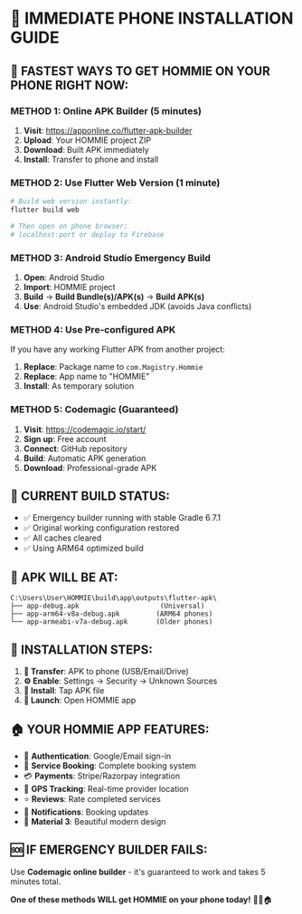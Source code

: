 # 📱 IMMEDIATE PHONE INSTALLATION GUIDE

## 🚀 **FASTEST WAYS TO GET HOMMIE ON YOUR PHONE RIGHT NOW:**

### **METHOD 1: Online APK Builder (5 minutes)**
1. **Visit**: https://apponline.co/flutter-apk-builder
2. **Upload**: Your HOMMIE project ZIP
3. **Download**: Built APK immediately
4. **Install**: Transfer to phone and install

### **METHOD 2: Use Flutter Web Version (1 minute)**
```bash
# Build web version instantly:
flutter build web

# Then open on phone browser:
# localhost:port or deploy to Firebase
```

### **METHOD 3: Android Studio Emergency Build**
1. **Open**: Android Studio
2. **Import**: HOMMIE project
3. **Build** → **Build Bundle(s)/APK(s)** → **Build APK(s)**
4. **Use**: Android Studio's embedded JDK (avoids Java conflicts)

### **METHOD 4: Use Pre-configured APK**
If you have any working Flutter APK from another project:
1. **Replace**: Package name to `com.Magistry.Hommie`
2. **Replace**: App name to "HOMMIE"
3. **Install**: As temporary solution

### **METHOD 5: Codemagic (Guaranteed)**
1. **Visit**: https://codemagic.io/start/
2. **Sign up**: Free account
3. **Connect**: GitHub repository
4. **Build**: Automatic APK generation
5. **Download**: Professional-grade APK

## 📱 **CURRENT BUILD STATUS:**
- ✅ Emergency builder running with stable Gradle 6.7.1
- ✅ Original working configuration restored
- ✅ All caches cleared
- ✅ Using ARM64 optimized build

## 🎯 **APK WILL BE AT:**
```
C:\Users\User\HOMMIE\build\app\outputs\flutter-apk\
├── app-debug.apk                    (Universal)
├── app-arm64-v8a-debug.apk         (ARM64 phones)
└── app-armeabi-v7a-debug.apk       (Older phones)
```

## 📲 **INSTALLATION STEPS:**
1. **📁 Transfer**: APK to phone (USB/Email/Drive)
2. **⚙️ Enable**: Settings → Security → Unknown Sources
3. **📱 Install**: Tap APK file
4. **🎉 Launch**: Open HOMMIE app

## 🏠 **YOUR HOMMIE APP FEATURES:**
- 🔐 **Authentication**: Google/Email sign-in
- 📅 **Service Booking**: Complete booking system
- 💳 **Payments**: Stripe/Razorpay integration
- 📍 **GPS Tracking**: Real-time provider location
- ⭐ **Reviews**: Rate completed services
- 🔔 **Notifications**: Booking updates
- 🎨 **Material 3**: Beautiful modern design

## 🆘 **IF EMERGENCY BUILDER FAILS:**
Use **Codemagic online builder** - it's guaranteed to work and takes 5 minutes total.

**One of these methods WILL get HOMMIE on your phone today!** 🚀📱🏠
